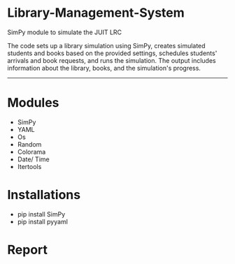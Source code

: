# Library-Management-System
SimPy module to simulate the JUIT LRC 

 The code sets up a library simulation using SimPy, creates simulated students and books based on the provided settings, schedules students' arrivals and book requests, and runs the simulation. The output includes information about the library, books, and the simulation's progress.






<hr>

# Modules

-	SimPy
-	YAML
-	Os
-	Random
-	Colorama 
-	Date/ Time
-	Itertools

# Installations

- pip install SimPy
- pip install pyyaml

# Report

